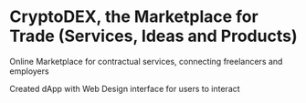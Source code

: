 # CryptoDEX, the Marketplace for Trade (Services, Ideas and Products)
Online Marketplace for contractual services, connecting freelancers and employers



Created dApp with Web Design interface for users to interact



